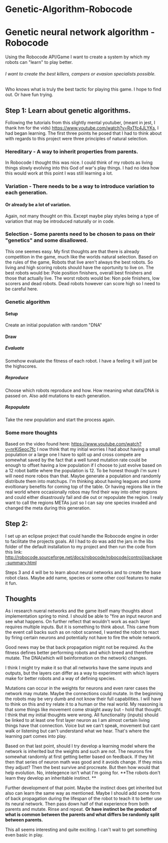 # Genetic-Algorithm-Robocode
# Genetic neural network algorithm - Robocode
Using the Robocode API/Game I want to create a system by which my robots can "learn" to play better.
###### I want to create the best killers, campers or evasion specialists possible.
Who knows what is truly the best tactic for playing this game. I hope to find out. Or have fun trying.

## Step 1: Learn about genetic algorithms.
Following the tutorials from this slightly mental youtuber, (meant in jest, I thank hm for the vids)
https://www.youtube.com/watch?v=RxTfc4JLYKs, I had began learning.
The first three points he posed that I had to think about with regards to this project were three principles
of natural selection.

### Hereditary - A way to inherit properties from parents.
In Robocode I thought this was nice. I could think of my robots as living things slowly evolving into this
God of war's play things. I had no idea how this would work at this point I was still learning a lot.

### Variation - There needs to be a way to introduce variation to each generation.
#### Or already be a lot of variation.
Again, not many thought on this. Except maybe play styles being a type of
variation that may be introduced naturally or in code.

### Selection - Some parents need to be chosen to pass on their "genetics" and some disallowed.
This one seemes easy. My first thoughts are that there is already competition in the game, much like the worlds
natural selection. Based on the rules of the game, Robots that live aren't always the best robots. So living and
high scoring robots should have the oportunity to live on.
The best robots would be:
Pole position finishers, overall best finishers and those that actually live.
The worst robots would be:
Non pole finishers, low scorers and dead robots. Dead robots however can score high so I need to be careful here.

### Genetic algorithm
#### Setup
Create an initial population with random "DNA"
#### Draw
##### Evaluate
Somehow evaluate the fitness of each robot. I have a feeling it will just be the highscores.
##### Reproduce
Choose which robots reproduce and how. How meaning what data/DNA is passed on. Also add mutations to each generation.
##### Repopulate
Take the new population and start the process again.

### Some more thoughts
Based on the video found here: https://www.youtube.com/watch?v=nrKjSeoc7fc
I now think that my initial worries I had about having a small population or a large one I have to split up and cross compete are somewhat saved by the fact that a well tuned mutation rate could be enough to offset having a low population if I choose to just evolve based on a 12 robot battle where the population is 12.
To be honest though i'm sure I will need more robos than that. Maybe generate a population and randomly distribute them into matchups. I'm thinking about having leagues and some evoltionary benefits for coming top of the table. Or having regions like in the real world where occasionally robos may find their way into other regions and could either disastrously fail and die out or repopulate the region. I realy want to call the regions METAs just so I can say one species invaded and changed the meta during this generation.

## Step 2:
I set up an eclipse project that could handle the Robocode engine in order to facilitate the projects goals.
All I had to do was add the jars in the libs folder of the default installation to my project and then run the code from this link:
http://robocode.sourceforge.net/docs/robocode/robocode/control/package-summary.html

Steps 3 and 4 will be to learn about neural networks and to create the base robot class. Maybe add name, species or some other cool features to make it fun.

## Thoughts
As i research nueral networks and the game itself many thoughts about implementation spring to mind.
I should be able to "fire an input neuron and see what happens. On further reflect that wouldn't work as each layer requires multiple inputs. But it is something to think about. This came from the event call backs such as on robot scanned, I wanted the robot to react by firing certain neurons and potentially not have to fire the whole network.

Good news may be that back propagation might not be required. As the fitness defines better performing robots and which breed and therefore mutate. The DNA(which will beinformation on the network) changes.

I think I might try make it so that all networks have the same inputs and outputs, but the layers can differ as a way to experiment with which layers make for better robots and a way of defining species.

Mutations can occur in the weights for neurons and even rarer cases the network may mutate. Maybe the connections could mutate. In the beginning the robots may be very dumb and not know their full capabilities. I will have to think on this and try relate it to a human or the real world. My reasoning is that some things like movement come straight away but - hold that thought. I think that my initial thoughts were wrong. All functionality (inputs) should be linked to at least one first layer neuron as I am almost certain living things have that connection. Voice but we can't speak, movement but cant walk or listening but can't understand what we hear. That's where the learning part comes into play.

Based on that last point, should I try develop a learning model where the network is inherited but the weights and such are not. The neurons fire somewhat randomly at first getting better based on feedback. If they hit then that series of neuron math was good and it avoids change. If they miss they adjust? Then the best survive and procreate. But then how would that help evolution.
No, intelegence isn't what I'm going for. **The robots don't learn they develop an inheritable instinct. **

Further development of that point. Maybe the instinct does get inherited but also can learn the same way as mentioned. Maybe I should add some form of back propagation during the lifespan of the robot to teach it to better use its neural network. Then pass down half of that experience from both parents and mutate. Rinse and repeat. **Or have instinct be the product of what is common between the parents and what differs be randomly split between parents.**

This all seems interesting and quite exciting. I can't wait to get something even basic in play.
